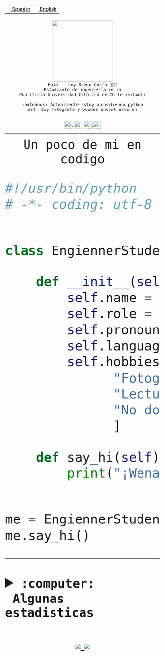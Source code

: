 <table border="0"  align="right">
 <tr><td><a href="README.md"><img src="https://upload.wikimedia.org/wikipedia/commons/thumb/8/89/Bandera_de_Espa%C3%B1a.svg/1200px-Bandera_de_Espa%C3%B1a.svg.png" height="10"> Spanish</a></td>
 <td><a href="README.en.md"><img src="https://upload.wikimedia.org/wikipedia/commons/a/a4/Flag_of_the_United_States.svg" height="10"> English</a></td></tr>
</table><br><br><br>


<p align="center">
  <img src="https://github.com/diegocostares/diegocostares/blob/main/Images/aaa2.gif?raw=true" width="200px">
  <br><samp>
    Hola <img src="https://media.giphy.com/media/hvRJCLFzcasrR4ia7z/giphy.gif" width="16px"> soy Diego Costa 👨🏻‍💻<br>
    Estudiante de ingeniería en la <br>
    Pontificia Universidad Católica de Chile :school:<br>
  <br>
    :notebook: Actualmente estoy aprendiendo python <br>
    :art: Soy fotografo y puedes encontrarme en: <br>
  <br></samp>
  
</p>

<p align="center">
   <a href="https://instagram.com/diegocosta_no" target="blank">
    <img 
    align="center" src="https://cdn.jsdelivr.net/npm/simple-icons@3.0.1/icons/instagram.svg" alt="instagram" height="25px" width="25px" />
  </a>
  <a style="border: 3px solid; color: white;"href="https://t.me/diegocosta_no" target="blank">
  <img
  align="center" alt="Telegram" width="25px" src="https://icons-for-free.com/iconfiles/png/512/Telegram-1324888767380505522.png" />
</a>
<a href="https://api.whatsapp.com/send?phone=56971897835&text=Hola!" target="blank">
  <img
  align="center" alt="wtsp" width="25px" src="https://img.icons8.com/pastel-glyph/2x/whatsapp--v2.png" />
</a>
<a href="https://www.linkedin.com/in/diego-costa-786249213/" target="blank">
  <img
  align="center" alt="wtsp" width="25px" src="https://img.icons8.com/metro/452/linkedin.png" />
</a>

  </a>
</p>

---


<p align="center"><font size="25"><samp>Un poco de mi en codigo</samp></front></p>


```python
#!/usr/bin/python
# -*- coding: utf-8 -*-


class EngiennerStudent:

    def __init__(self):
        self.name = "Diego Costa"
        self.role = "Estudiante"
        self.pronouns = "he/him"
        self.language_spoken = ["es_CL", "en_US"]
        self.hobbies = [
              "Fotografia",
              "Lectura",
              "No dormir",
              ]

    def say_hi(self):
        print("¡Wena mundo!")


me = EngiennerStudent()
me.say_hi()
```
---
<details>
  <summary><b><samp>:computer: &nbsp;Algunas estadisticas</samp></b></summary>
  <br/></p>

<!--START_SECTION:waka-->
![Code Time](http://img.shields.io/badge/Code%20Time-346%20hrs%204%20mins-blue)

**Soy nocturno 🦉** 

```text
🌞 Mañana     4 commits      ░░░░░░░░░░░░░░░░░░░░░░░░░   2.27% 
🌆 Día        70 commits     ██████████░░░░░░░░░░░░░░░   39.77% 
🌃 Tarde      46 commits     ██████░░░░░░░░░░░░░░░░░░░   26.14% 
🌙 Noche      56 commits     ████████░░░░░░░░░░░░░░░░░   31.82%

```
📅 **Soy más productivo los Miércoles** 

```text
Lunes        12 commits     █░░░░░░░░░░░░░░░░░░░░░░░░   6.82% 
Martes       22 commits     ███░░░░░░░░░░░░░░░░░░░░░░   12.5% 
Miércoles    82 commits     ███████████░░░░░░░░░░░░░░   46.59% 
Jueves       15 commits     ██░░░░░░░░░░░░░░░░░░░░░░░   8.52% 
Viernes      5 commits      ░░░░░░░░░░░░░░░░░░░░░░░░░   2.84% 
Sábado       16 commits     ██░░░░░░░░░░░░░░░░░░░░░░░   9.09% 
Domingo      24 commits     ███░░░░░░░░░░░░░░░░░░░░░░   13.64%

```


📊 **Esta semana me dediqué a** 

```text
🐱‍💻 Proyectos: 
Unknown Project          9 hrs 11 mins       █████████████░░░░░░░░░░░░   53.64% 
SHAREGO-G54              6 hrs 56 mins       ██████████░░░░░░░░░░░░░░░   40.49% 
private                  52 mins             █░░░░░░░░░░░░░░░░░░░░░░░░   5.06% 
T1-Avance                7 mins              ░░░░░░░░░░░░░░░░░░░░░░░░░   0.77% 
G74_BDD                  0 secs              ░░░░░░░░░░░░░░░░░░░░░░░░░   0.03%

```


 Last Updated on 11/04/2022 01:57:32 UTC
<!--END_SECTION:waka-->
  
  

 <p align="center"> <img src="https://github-readme-stats.vercel.app/api?username=diegocostares&show_icons=true&theme=ayu-mirage" alt="abhisheknaiidu" /></p>
 
</details>

<p align=center>
  <a href="https://github.com/diegocostares">
    <img src="https://badges.pufler.dev/visits/diegocostares/diegocostares?style=flat-square&color=black&logo=github">
  </a>
  <a href="https://github.com/diegocostares?tab=repositories">
    <img src="https://badges.pufler.dev/repos/diegocostares?style=flat-square&color=black&logo=github">
  </a>
</p>
